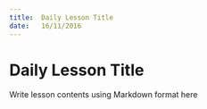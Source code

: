```yaml
---
title:  Daily Lesson Title
date:   16/11/2016
---
```


# Daily Lesson Title

Write lesson contents using Markdown format here